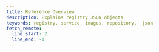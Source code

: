 ```yaml
---
title: Reference Overview
description: Explains registry JSON objects
keywords: registry, service, images, repository,  json
fetch_remote:
  line_start: 2
  line_end: -1
---
```

